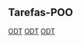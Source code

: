 ## Tarefas-POO
[ODT](https://luiscandidohonorio.github.io/Tarefas-POO/artigo_ohata_atualizado.odt)
[ODT](https://luiscandidohonorio.github.io/Tarefas-POO/artigo_001_atualizado.odt)
[ODT](https://luiscandidohonorio.github.io/Tarefas-POO/artigo_002_atualizado.odt)
